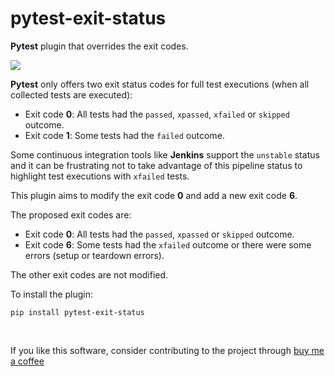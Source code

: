 # pytest-exit-status

**Pytest** plugin that overrides the exit codes.

![](https://img.shields.io/badge/license-MIT%202.0-blue.svg)

**Pytest** only offers two exit status codes for full test executions (when all collected tests are executed):
- Exit code **0**: All tests had the `passed`, `xpassed`, `xfailed` or `skipped` outcome.
- Exit code **1**: Some tests had the `failed` outcome.

Some continuous integration tools like **Jenkins** support the `unstable` status and it can be frustrating not to take advantage of this pipeline status to highlight test executions with `xfailed` tests.

This plugin aims to modify the exit code **0** and add a new exit code **6**.

The proposed exit codes are:
- Exit code **0**: All tests had the `passed`, `xpassed` or `skipped` outcome.
- Exit code **6**: Some tests had the `xfailed` outcome or there were some errors (setup or teardown errors).

The other exit codes are not modified.

To install the plugin:

```
pip install pytest-exit-status
```

<br/>

If you like this software, consider contributing to the project through [buy me a coffee](https://www.buymeacoffee.com/harmin)
